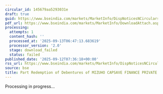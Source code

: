 ```yaml
---
circular_id: 145679aa5293031e
draft: true
guid: https://www.bseindia.com/markets/MarketInfo/DispNoticesNCirculars.aspx?Noticeid={572AE679-1B1F-44DD-B259-1335035E7486}&noticeno=20250912-21&dt=09/12/2025&icount=21&totcount=103&flag=0
pdf_url: https://www.bseindia.com/markets/MarketInfo/DownloadAttach.aspx?id=20250912-21&attachedId=
processing:
  attempts: 1
  content_hash: ''
  processed_at: '2025-09-13T06:47:13.683619'
  processor_version: '2.0'
  stage: download_failed
  status: failed
published_date: '2025-09-12T07:36:18+00:00'
rss_url: https://www.bseindia.com/markets/MarketInfo/DispNoticesNCirculars.aspx?Noticeid={572AE679-1B1F-44DD-B259-1335035E7486}&noticeno=20250912-21&dt=09/12/2025&icount=21&totcount=103&flag=0
source: bse
title: Part Redemption of Debentures of MIZUHO CAPSAVE FINANCE PRIVATE LIMITED
---
```


Processing in progress...